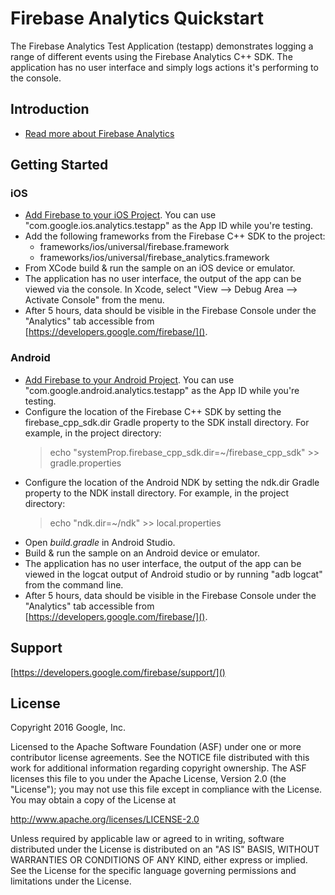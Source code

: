 Firebase Analytics Quickstart
==============================

The Firebase Analytics Test Application (testapp) demonstrates logging a range
of different events using the Firebase Analytics C++ SDK.  The application has
no user interface and simply logs actions it's performing to the console.

Introduction
------------

- [Read more about Firebase Analytics](https://developers.google.com/firebase/)

Getting Started
---------------

### iOS
  - [Add Firebase to your iOS Project](https://developers.google.com/firebase/docs/ios/setup).
    You can use "com.google.ios.analytics.testapp" as the App ID while
    you're testing.
  - Add the following frameworks from the Firebase C++ SDK to the project:
    - frameworks/ios/universal/firebase.framework
    - frameworks/ios/universal/firebase_analytics.framework
  - From XCode build & run the sample on an iOS device or emulator.
  - The application has no user interface, the output of the app can be viewed
    via the console.  In Xcode,  select
    "View --> Debug Area --> Activate Console" from the menu.
  - After 5 hours, data should be visible in the Firebase Console under the
    "Analytics" tab accessible from
    [https://developers.google.com/firebase/]().

### Android
  - [Add Firebase to your Android Project](https://developers.google.com/firebase/docs/android/setup).
    You can use "com.google.android.analytics.testapp" as the App ID while
    you're testing.
  - Configure the location of the Firebase C++ SDK by setting the
    firebase\_cpp\_sdk.dir Gradle property to the SDK install directory.
    For example, in the project directory:
    > echo "systemProp.firebase\_cpp\_sdk.dir=~/firebase\_cpp\_sdk" >> gradle.properties
  - Configure the location of the Android NDK by setting the ndk.dir Gradle
    property to the NDK install directory.
    For example, in the project directory:
    > echo "ndk.dir=~/ndk" >> local.properties
  - Open *build.gradle* in Android Studio.
  - Build & run the sample on an Android device or emulator.
  - The application has no user interface, the output of the app can be viewed
    in the logcat output of Android studio or by running "adb logcat" from
    the command line.
  - After 5 hours, data should be visible in the Firebase Console under the
    "Analytics" tab accessible from
    [https://developers.google.com/firebase/]().

Support
-------

[https://developers.google.com/firebase/support/]()

License
-------

Copyright 2016 Google, Inc.

Licensed to the Apache Software Foundation (ASF) under one or more contributor
license agreements.  See the NOTICE file distributed with this work for
additional information regarding copyright ownership.  The ASF licenses this
file to you under the Apache License, Version 2.0 (the "License"); you may not
use this file except in compliance with the License.  You may obtain a copy of
the License at

  http://www.apache.org/licenses/LICENSE-2.0

Unless required by applicable law or agreed to in writing, software
distributed under the License is distributed on an "AS IS" BASIS, WITHOUT
WARRANTIES OR CONDITIONS OF ANY KIND, either express or implied.  See the
License for the specific language governing permissions and limitations under
the License.

